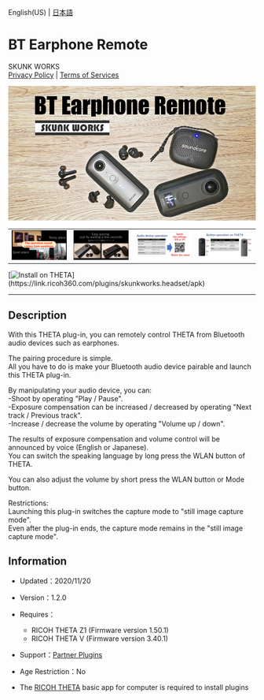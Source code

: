 English(US) | [日本語](README.ja.md)

# BT Earphone Remote
SKUNK WORKS  
[Privacy Policy](../../README.md#privacy-policy) | [Terms of Services](../../README.md#terms-of-services)

<div align="center">
 <img src="1.png">

 <table>
  <tr>
   <td><img src="2.png"></td>
   <td><img src="3.png"></td>
   <td><img src="4.png"></td>
   <td><img src="5.png"></td>
  </tr>
 </table>
</div>

[![Install on THETA](https://assets.ricoh360.com/image/upload/v1/front/theta/install-button.svg?)](https://link.ricoh360.com/plugins/skunkworks.headset/apk)

***

## Description
With this THETA plug-in, you can remotely control THETA from Bluetooth audio devices such as earphones.  
  
The pairing procedure is simple.  
All you have to do is make your Bluetooth audio device pairable and launch this THETA plug-in.  
  
By manipulating your audio device, you can:  
-Shoot by operating "Play / Pause".  
-Exposure compensation can be increased / decreased by operating "Next track / Previous track".  
-Increase / decrease the volume by operating "Volume up / down".  
  
The results of exposure compensation and volume control will be announced by voice (English or Japanese).  
You can switch the speaking language by long press the WLAN button of THETA.  
  
You can also adjust the volume by short press the WLAN button or Mode button.  
  
Restrictions:  
Launching this plug-in switches the capture mode to "still image capture mode".  
Even after the plug-in ends, the capture mode remains in the "still image capture mode".  
  
  
## Information
  * Updated：2020/11/20
  * Version：1.2.0
  * Requires：
    * RICOH THETA Z1 (Firmware version 1.50.1)
    * RICOH THETA V (Firmware version 3.40.1)
  * Support：[Partner Plugins](https://github.com/theta-skunkworks/theta-plugin-bluetooth-headset-sample)
  * Age Restriction：No

* The [RICOH THETA](https://theta360.com/ja/about/application/pc.html#app-detail-01) basic app for computer is required to install plugins
